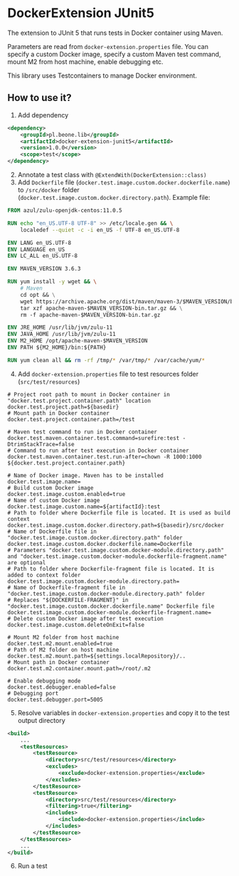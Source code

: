 # DockerExtension JUnit5 
The extension to JUnit 5 that runs tests in Docker container using Maven. 

Parameters are read from `docker-extension.properties` file. You can specify a custom Docker image, specify a custom Maven test command, mount M2 from host machine, enable debugging etc.

This library uses Testcontainers to manage Docker environment.

## How to use it?
1. Add dependency
```xml
<dependency>
    <groupId>pl.beone.lib</groupId>
    <artifactId>docker-extension-junit5</artifactId>
    <version>1.0.0</version>
    <scope>test</scope>
</dependency>
```
2. Annotate a test class with `@ExtendWith(DockerExtension::class)`
3. Add `Dockerfile` file (`docker.test.image.custom.docker.dockerfile.name`) to `/src/docker` folder (`docker.test.image.custom.docker.directory.path`). Example file:
```dockerfile
FROM azul/zulu-openjdk-centos:11.0.5

RUN echo "en_US.UTF-8 UTF-8" >> /etc/locale.gen && \
    localedef --quiet -c -i en_US -f UTF-8 en_US.UTF-8

ENV LANG en_US.UTF-8
ENV LANGUAGE en_US
ENV LC_ALL en_US.UTF-8

ENV MAVEN_VERSION 3.6.3

RUN yum install -y wget && \
    # Maven
    cd opt && \
    wget https://archive.apache.org/dist/maven/maven-3/$MAVEN_VERSION/binaries/apache-maven-$MAVEN_VERSION-bin.tar.gz && \
    tar xzf apache-maven-$MAVEN_VERSION-bin.tar.gz && \
    rm -f apache-maven-$MAVEN_VERSION-bin.tar.gz

ENV JRE_HOME /usr/lib/jvm/zulu-11
ENV JAVA_HOME /usr/lib/jvm/zulu-11
ENV M2_HOME /opt/apache-maven-$MAVEN_VERSION
ENV PATH ${M2_HOME}/bin:${PATH}

RUN yum clean all && rm -rf /tmp/* /var/tmp/* /var/cache/yum/*
```
4. Add `docker-extension.properties` file to test resources folder (`src/test/resources`)
```properties
# Project root path to mount in Docker container in "docker.test.project.container.path" location
docker.test.project.path=${basedir}
# Mount path in Docker container
docker.test.project.container.path=/test

# Maven test command to run in Docker container
docker.test.maven.container.test.command=surefire:test -DtrimStackTrace=false
# Command to run after test execution in Docker container
docker.test.maven.container.test.run-after=chown -R 1000:1000 ${docker.test.project.container.path}

# Name of Docker image. Maven has to be installed
docker.test.image.name=
# Build custom Docker image
docker.test.image.custom.enabled=true
# Name of custom Docker image
docker.test.image.custom.name=${artifactId}:test
# Path to folder where Dockerfile file is located. It is used as build context
docker.test.image.custom.docker.directory.path=${basedir}/src/docker
# Name of Dockerfile file in "docker.test.image.custom.docker.directory.path" folder
docker.test.image.custom.docker.dockerfile.name=Dockerfile
# Parameters "docker.test.image.custom.docker-module.directory.path" and "docker.test.image.custom.docker-module.dockerfile-fragment.name" are optional
# Path to folder where Dockerfile-fragment file is located. It is added to context folder
docker.test.image.custom.docker-module.directory.path=
# Name of Dockerfile-fragment file in "docker.test.image.custom.docker-module.directory.path" folder
# Replaces "${DOCKERFILE-FRAGMENT}" in "docker.test.image.custom.docker.dockerfile.name" Dockerfile file
docker.test.image.custom.docker-module.dockerfile-fragment.name=
# Delete custom Docker image after test execution
docker.test.image.custom.deleteOnExit=false

# Mount M2 folder from host machine
docker.test.m2.mount.enabled=true
# Path of M2 folder on host machine
docker.test.m2.mount.path=${settings.localRepository}/..
# Mount path in Docker container
docker.test.m2.container.mount.path=/root/.m2

# Enable debugging mode
docker.test.debugger.enabled=false
# Debugging port
docker.test.debugger.port=5005
```
5. Resolve variables in `docker-extension.properties` and copy it to the test output directory
```xml
<build>
    ...
    <testResources>
        <testResource>
            <directory>src/test/resources</directory>
            <excludes>
                <exclude>docker-extension.properties</exclude>
            </excludes>
        </testResource>
        <testResource>
            <directory>src/test/resources</directory>
            <filtering>true</filtering>
            <includes>
                <include>docker-extension.properties</include>
            </includes>
        </testResource>
    </testResources>
    ...
</build>
```
6. Run a test